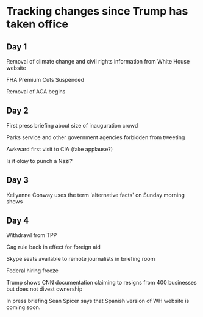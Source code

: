 # Tracking changes since Trump has taken office

## Day 1
Removal of climate change and civil rights information from White House website

FHA Premium Cuts Suspended

Removal of ACA begins

## Day 2
First press briefing  about size of inauguration crowd

Parks service and other government agencies forbidden from tweeting

Awkward first visit to CIA (fake applause?)

Is it okay to punch a Nazi?

## Day 3
Kellyanne Conway uses the term 'alternative facts' on Sunday morning shows

## Day 4

Withdrawl from TPP

Gag rule back in effect for foreign aid

Skype seats available to remote journalists in briefing room

Federal hiring freeze

Trump shows CNN documentation claiming to resigns from 400 businesses but does not divest ownership

In press briefing Sean Spicer says that Spanish version of WH website is coming soon.
